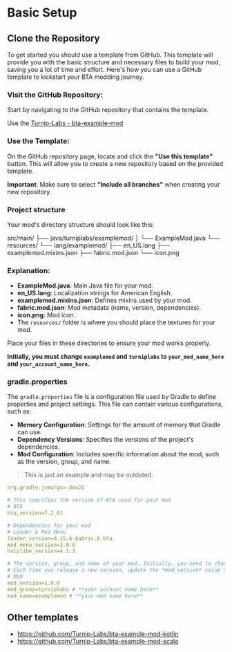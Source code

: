 # Basic Setup

## Clone the Repository

To get started you should use a template from GitHub. This template will provide you with the basic structure and necessary files to build your mod, saving you a lot of time and effort. Here's how you can use a GitHub template to kickstart your BTA modding journey.

### **Visit the GitHub Repository**:

Start by navigating to the GitHub repository that contains the template.

Use the [Turnip-Labs - bta-example-mod](https://github.com/Turnip-Labs/bta-example-mod)

### **Use the Template**:

On the GitHub repository page, locate and click the **"Use this template"** button. This will allow you to create a new repository based on the provided template.

**Important**: Make sure to select **"Include all branches"** when creating your new repository.

### Project structure

Your mod's directory structure should look like this:

src/main/
├── java/turniplabs/examplemod/
│   └── ExampleMod.java
└── resources/
└── lang/examplemod/
├── en_US.lang
├── examplemod.mixins.json
├── fabric.mod.json
└── icon.png

### Explanation:

- **ExampleMod.java**: Main Java file for your mod.
- **en_US.lang**: Localization strings for American English.
- **examplemod.mixins.json**: Defines mixins used by your mod.
- **fabric.mod.json**: Mod metadata (name, version, dependencies).
- **icon.png**: Mod icon.
- The `resources/` folder is where you should place the textures for your mod.

Place your files in these directories to ensure your mod works properly.

**Initially, you must change `examplemod` and `turniplabs` to `your_mod_name_here` and `your_account_name_here`.**

### gradle.properties

The `gradle.properties` file is a configuration file used by Gradle to define properties and project settings. This file can contain various configurations, such as:

- **Memory Configuration**: Settings for the amount of memory that Gradle can use.
- **Dependency Versions**: Specifies the versions of the project's dependencies.
- **Mod Configuration**: Includes specific information about the mod, such as the version, group, and name.

> This is just an example and may be outdated.
```yaml
org.gradle.jvmargs=-Xmx2G

# This specifies the version of BTA used for your mod
# BTA
bta_version=7.2_01

# Dependencies for your mod
# Loader & Mod Menu
loader_version=0.15.6-babric.6-bta
mod_menu_version=2.0.6
halplibe_version=4.1.3

# The version, group, and name of your mod. Initially, you need to change these to match your mod's information.
# Each time you release a new version, update the *mod_version* value to a different or newer value.
# Mod
mod_version=1.0.0
mod_group=turniplabs # **your account name here**
mod_name=examplemod # **your mod name here** 
```

## Other templates
* https://github.com/Turnip-Labs/bta-example-mod-kotlin
* https://github.com/Turnip-Labs/bta-example-mod-scala

